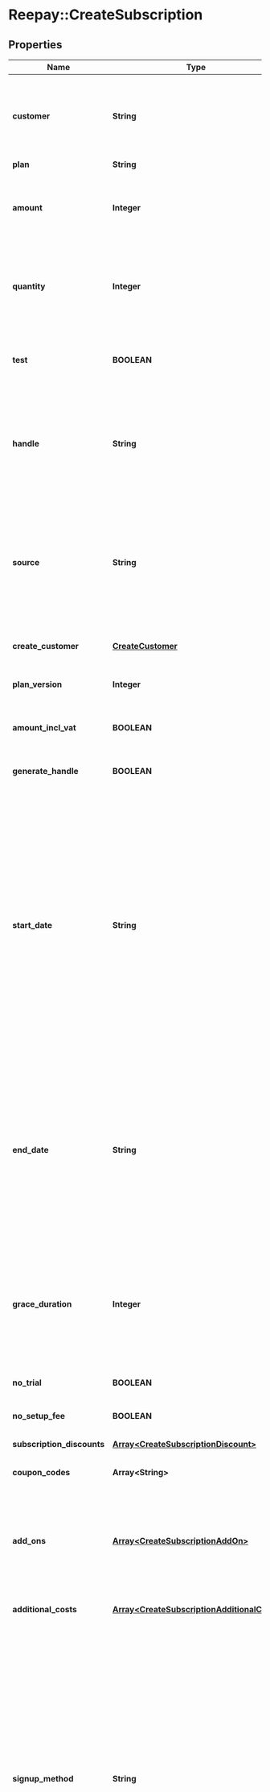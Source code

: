 # Reepay::CreateSubscription

## Properties
Name | Type | Description | Notes
------------ | ------------- | ------------- | -------------
**customer** | **String** | Customer handle of existing customer. Customer can also be provided in same operation by supplying the parameter &#x60;create_customer&#x60;. | [optional] 
**plan** | **String** | Plan handle | 
**amount** | **Integer** | Optional custom per quantity plan price. If provided the plan price billed for each billing period will be overridden by this price. | [optional] 
**quantity** | **Integer** | Optional quantity of the plan product for this subscription. If not provided the default is the default plan quantity defined for the plan. | [optional] 
**test** | **BOOLEAN** | Test flag. If given it will be verified that the account state matches the intended create state. | [optional] 
**handle** | **String** | Per account unique handle for the subscription. Max length 255 with allowable characters [a-zA-Z0-9_.-@]. Must be provided if generate_handle not defined. | [optional] 
**source** | **String** | The payment method source if signup method &#x60;source&#x60;. Either an existing payment method for the customer, e.g. existing card id &#x60;ca_...&#x60; or a card token &#x60;ct_...&#x60; generated with [Reepay Token](https://docs.reepay.com/token/) or [Reepay JS Library](https://docs.reepay.com/js/). | [optional] 
**create_customer** | [**CreateCustomer**](CreateCustomer.md) | Create customer and subscription in an atomic operation | [optional] 
**plan_version** | **Integer** | Optional plan version, default is to use newest version of plan | [optional] 
**amount_incl_vat** | **BOOLEAN** | Whether the optional amount is including VAT. Defaults to true. | [optional] 
**generate_handle** | **BOOLEAN** | Auto generate handle on the form sub-[sequence_number] | [optional] 
**start_date** | **String** | Date and time on the form &#x60;yyyy-MM-dd&#x60;, &#x60;yyyyMMdd&#x60;, &#x60;yyyy-MM-ddTHH:mm&#x60; and &#x60;yyyy-MM-ddTHH:mm:ss&#x60; from which the subscription is eligible to schedule first invoice. If no time part is given start of day will be used. A start date in the past can be used, but no more than one period length in the past. A start date in the past can result in an instant invoice for a past billing period start. Default value is current date and time. | [optional] 
**end_date** | **String** | Fixed date and time on the form &#x60;yyyy-MM-dd&#x60;, &#x60;yyyyMMdd&#x60;, &#x60;yyyy-MM-ddTHH:mm&#x60; and &#x60;yyyy-MM-ddTHH:mm:ss&#x60; where the subscription will automatically cancel. The subscription will expire at the end of the billing period containing the end date. Default is no fixed end date. | [optional] 
**grace_duration** | **Integer** | A grace duration in seconds from the creation of a subscription where no dunning process is started for a failing invoice. This allows a certain amount of time for the customer to sign up with a payment method. | [optional] 
**no_trial** | **BOOLEAN** | Override plan trial settings and disable trial | [optional] 
**no_setup_fee** | **BOOLEAN** | Override plan setup fee settings and disable fee | [optional] 
**subscription_discounts** | [**Array&lt;CreateSubscriptionDiscount&gt;**](CreateSubscriptionDiscount.md) | Discounts to attach to subscription | [optional] 
**coupon_codes** | **Array&lt;String&gt;** | Coupon codes to redeem for subscription | [optional] 
**add_ons** | [**Array&lt;CreateSubscriptionAddOn&gt;**](CreateSubscriptionAddOn.md) | Add-ons to attach to subscription. The same add-on can only be attached to subscription once unless unique handles are supplied for the subscription add-on. | [optional] 
**additional_costs** | [**Array&lt;CreateSubscriptionAdditionalCost&gt;**](CreateSubscriptionAdditionalCost.md) | Additional costs to add to subscription at creation time | [optional] 
**signup_method** | **String** | The signup method, how to get payment information from customer, one of the following: &#x60;source&#x60;, &#x60;email&#x60;, &#x60;link&#x60;. The &#x60;source&#x60; method takes a token (e.g. card token &#x60;ct_..&#x60;) or a reference to an existing customer payment method (e.g. card &#x60;ca_..&#x60;). The method &#x60;email&#x60; will send an email to customer requesting payment information with a link to a hosted page. The method &#x60;link&#x60; does not do anything but the hosted page link in the subscription object can be provided to the customer as a link to enter payment information. | 
**conditional_create** | **BOOLEAN** | If the subscription is eligible to bill for the first period right away, this option will make the creation conditional on a successful payment of the first invoice. Will require a signup method of &#x60;source&#x60;. Default is false. | [optional] 


